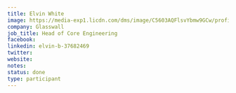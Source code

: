 ```yaml
---
title: Elvin White
image: https://media-exp1.licdn.com/dms/image/C5603AQFlsvYbmw9GCw/profile-displayphoto-shrink_800_800/0/1517431680938?e=1640217600&v=beta&t=14AQTQmo5YtJExp74sFmFnbQH8f7yGtsG1lE3iUhWjo
company: Glasswall
job_title: Head of Core Engineering
facebook:
linkedin: elvin-b-37682469
twitter: 
website:
notes:
status: done
type: participant
---
```



<!-- put more details about participant here -->
